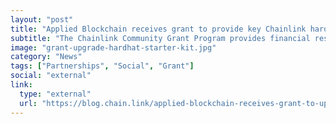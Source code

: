 ```yaml
---
layout: "post"
title: "Applied Blockchain receives grant to provide key Chainlink hardhat starter kit updates"
subtitle: "The Chainlink Community Grant Program provides financial resources to the many development teams and researchers building a more functional, accessible, and socially impactful Chainlink Network. In order to fuel the growth of the Chainlink community and accelerate the adoption of hybrid smart contracts, the Chainlink grant program continues to support work that makes it easier, faster, and more efficient to build and test new smart contracts and applications."
image: "grant-upgrade-hardhat-starter-kit.jpg"
category: "News"
tags: ["Partnerships", "Social", "Grant"]
social: "external"
link:
  type: "external"
  url: "https://blog.chain.link/applied-blockchain-receives-grant-to-upgrade-hardhat-starter-kit/"
---
```

